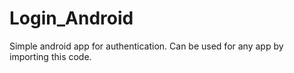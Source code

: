 # Login_Android

Simple android app for authentication. Can be used for any app by importing this code.
